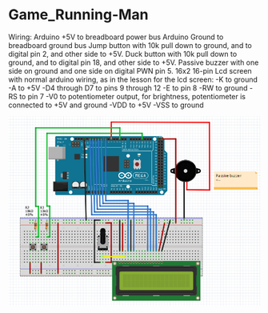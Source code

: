 # Game_Running-Man

  Wiring:
  Arduino +5V to breadboard power bus
  Arduino Ground to breadboard ground bus
  Jump button with 10k pull down to ground, and to digital pin 2, and other side to +5V.
  Duck button with 10k pull down to ground, and to digital pin 18, and other side to +5V.
  Passive buzzer with one side on ground and one side on digital PWN pin 5.
  16x2 16-pin Lcd screen with normal arduino wiring, as in the lesson for the lcd screen:
    -K to ground
    -A to +5V
    -D4 through D7 to pins 9 through 12
    -E to pin 8 
    -RW to ground
    -RS to pin 7
    -V0 to potentiometer output, for brightness, potentiometer is connected to +5V and ground
    -VDD to +5V
    -VSS to ground

![schematic](https://github.com/CoderDojoCurtin/Game_Running-Man/blob/master/hillrun2finalfritzing_myKzA6IrTK%5B1%5D.png)
